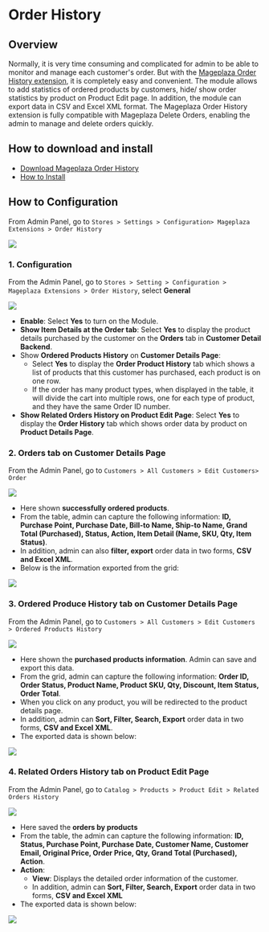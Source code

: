 # Order History

## Overview

Normally, it is very time consuming and complicated for admin to be able to monitor and manage each customer's order. But with the [Mageplaza Order History extension](https://www.mageplaza.com/magento-2-order-history/), it is completely easy and convenient. The module allows to add statistics of ordered products by customers, hide/ show order statistics by product on Product Edit page. In addition, the module can export data in CSV and Excel XML format.
The Mageplaza Order History extension is fully compatible with Mageplaza Delete Orders, enabling the admin to manage and delete orders quickly.

## How to download and install

- [Download Mageplaza Order History](https://www.mageplaza.com/magento-2-order-history/)
- [How to Install](https://www.mageplaza.com/install-magento-2-extension/)

## How to Configuration

From Admin Panel, go to `Stores > Settings > Configuration> Mageplaza Extensions > Order History`

![](https://i.imgur.com/Hi1lM8P.png)

### 1. Configuration

From the Admin Panel, go to `Stores > Setting > Configuration > Mageplaza Extensions > Order History`, select **General**

![](https://i.imgur.com/PwWrrfX.png)

- **Enable**: Select **Yes** to turn on the Module.
- **Show Item Details at the Order tab**: Select **Yes** to display the product details purchased by the customer on the **Orders** tab in **Customer Detail Backend**.
- Show **Ordered Products History** on **Customer Details Page**:
  - Select **Yes** to display the **Order Product History** tab which shows a list of products that this customer has purchased, each product is on one row.
  - If the order has many product types, when displayed in the table, it will divide the cart into multiple rows, one for each type of product, and they have the same Order ID number.
- **Show Related Orders History on Product Edit Page**: Select **Yes** to display the **Order History** tab which shows order data by product on **Product Details Page**.

### 2. Orders tab on Customer Details Page

From the Admin Panel, go to `Customers > All Customers > Edit Customers> Order`

![](https://i.imgur.com/Tu6EoK7.png)

- Here shown **successfully ordered products**.  
- From the table, admin can capture the following information: **ID, Purchase Point, Purchase Date, Bill-to Name, Ship-to Name, Grand Total (Purchased), Status, Action, Item Detail (Name, SKU, Qty, Item Status)**.
- In addition, admin can also **filter, export** order data in two forms, **CSV and Excel XML**.
- Below is the information exported from the grid:

![](https://i.imgur.com/ghdi42M.png)

### 3. Ordered Produce History tab on Customer Details Page

From the Admin Panel, go to `Customers > All Customers > Edit Customers > Ordered Products History` 

![](https://i.imgur.com/oAlL7IR.png)

- Here shown the **purchased products information**. Admin can save and export this data. 
- From the grid, admin can capture the following information: **Order ID, Order Status, Product Name, Product SKU, Qty, Discount, Item Status, Order Total**.
- When you click on any product, you will be redirected to the product details page.
- In addition, admin can **Sort, Filter, Search, Export** order data in two forms, **CSV and Excel XML**.
- The exported data is shown below:

![](https://i.imgur.com/gaqEWO5.png)

### 4. Related Orders History tab on Product Edit Page

From the Admin Panel, go to `Catalog > Products > Product Edit > Related Orders History`

![](https://i.imgur.com/y0VyUqg.png)

- Here saved the **orders by products**
- From the table, the admin can capture the following information: **ID, Status, Purchase Point, Purchase Date, Customer Name, Customer Email, Original Price, Order Price, Qty, Grand Total (Purchased), Action**.
- **Action**:
  - **View**: Displays the detailed order information of the customer.
  - In addition, admin can **Sort, Filter, Search, Export** order data in two forms, **CSV and Excel XML**
- The exported data is shown below:

![](https://i.imgur.com/atJOGvQ.png)
